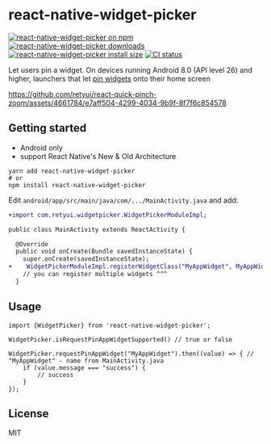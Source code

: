# react-native-widget-picker

[![react-native-widget-picker on npm](https://badgen.net/npm/v/react-native-widget-picker)](https://www.npmjs.com/package/react-native-widget-picker)
[![react-native-widget-picker downloads](https://badgen.net/npm/dm/react-native-widget-picker)](https://www.npmtrends.com/react-native-widget-picker)
[![react-native-widget-picker install size](https://packagephobia.com/badge?p=react-native-widget-picker)](https://packagephobia.com/result?p=react-native-widget-picker)
[![CI status](https://github.com/retyui/react-native-widget-picker/actions/workflows/android_ios.yaml/badge.svg)](https://github.com/retyui/react-native-widget-picker/actions/workflows/android_ios.yaml)

Let users pin a widget. On devices running Android 8.0 (API level 26) and higher, launchers that
let [pin widgets](https://developer.android.com/develop/ui/views/appwidgets/configuration) onto their home screen

https://github.com/retyui/react-quick-pinch-zoom/assets/4661784/e7aff504-4299-4034-9b9f-8f7f6c854578

## Getting started

* Android only
* support React Native's New & Old Architecture

```shell
yarn add react-native-widget-picker
# or
npm install react-native-widget-picker
```

Edit `android/app/src/main/java/com/.../MainActivity.java` and add:

```diff
+import com.retyui.widgetpicker.WidgetPickerModuleImpl;

public class MainActivity extends ReactActivity {

  @Override
  public void onCreate(Bundle savedInstanceState) {
    super.onCreate(savedInstanceState);
+    WidgetPickerModuleImpl.registerWidgetClass("MyAppWidget", MyAppWidget.class);
    // you can register multiple widgets ^^^ 
  }
```

## Usage

```tsx
import {WidgetPicker} from 'react-native-widget-picker';

WidgetPicker.isRequestPinAppWidgetSupported() // true or false

WidgetPicker.requestPinAppWidget("MyAppWidget").then((value) => { // "MyAppWidget" - name from MainActivity.java
    if (value.message === "success") {
        // success
    }
});
```

## License

MIT
